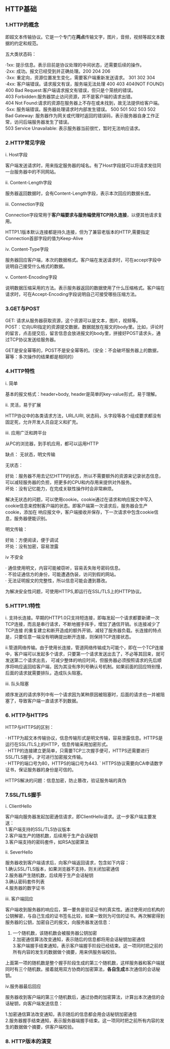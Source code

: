 ## HTTP基础

### 1.HTTP的概念

即超文本传输协议。它是一个专门在**两点**传输文字，图片，音频，视频等超文本数据的约定和规范。

五大类状态码：

·1xx: 提示信息。表示目前是协议处理的中间状态，还需要后续的操作。\
·2xx: 成功。报文已经受到并正确处理。200  204  206\
·3xx: 重定向，资源位置发生变化，需要客户端重新发送请求。 301  302  304\
·4xx: 客户端错误。请求报文有误，服务端无法处理  400 403  404(NOT FOUND)\
400 Bad Request:客户端请求报文有错误，但只是个笼统的错误。\
403 Forbidden:服务器禁止访问资源，并不是客户端的请求出错。\
404 Not Found:请求的资源在服务器上不存在或未找到，故无法提供给客户端。\
·5xx: 服务端错误。服务器处理请求时内部发生错误。 500  501  502  503
502 Bad Gateway: 服务器作为网关或代理时返回的错误码，表示服务器自身工作正常，访问后端服务器发生了错误。\
503 Service Unavailable: 表示服务器当前很忙，暂时无法响应请求。

### 2.HTTP常见字段

i. Host字段

客户端发送请求时，用来指定服务器的域名。有了Host字段就可以将请求发往同一台服务器中的不同网站。

ii. Content-Length字段

服务器返回数据时，会有Content-Length字段，表示本次回应的数据长度。

iii. Connection字段

Connection字段常用于**客户端要求与服务端使用TCP持久连接**，以便其他请求复用。

HTTP1.1版本默认连接都是持久连接，但为了兼容老版本的HTTP,需要指定Connection首部字段的值为Keep-Alive

iv. Content-Type字段

服务器回应客户端，本次的数据格式。客户端在发送请求时，可在accept字段中说明自己接受什么格式的数据。

v. Content-Encoding字段

说明数据压缩采用的方法。表示服务器返回的数据使用了什么压缩格式。客户端在请求时，可在Accept-Encoding字段说明自己可接受哪些压缩方法。

### 3.GET与POST

GET: 请求从服务器获取资源，这个资源可以是文本，图片，视频等。\
POST：它向URI指定的资源提交数据，数据就放在报文的body里。比如，评论时的留言，点击提交后，留言信息会放进报文的body里，拼接好POST请求头，通过TCP协议发送给服务器。

GET是安全幂等的，POST不是安全幂等的。（安全：不会破坏服务器上的数据，幂等：多次操作的结果都是相同的）

### 4.HTTP特性

i. 简单

基本的报文格式：header+body, header是简单的key-value形式，易于理解。

ii. 灵活，易于扩展

HTTP协议中的各类请求方法，URL/URI, 状态码，头字段等各个组成要求都没有固定死，允许开发人员自定义和扩充。

iii. 应用广泛和跨平台

从PC的浏览器，到手机应用，都可以运用HTTP

缺点： 无状态，明文传输

无状态：

好处：服务器不用去记忆HTTP的状态，所以不需要额外的资源来记录状态信息，可以减轻服务器的负担，把更多的CPU和内存用来提供对外服务。\
坏处：没有记忆能力，在完成关联性操作时会非常麻烦。

解决无状态的问题，可以使用cookie。cookie通过在请求和响应报文中写入cookie信息来控制客户端的状态。即客户端第一次请求后，服务器会生产cookie，添加在
响应报文中，客户端接收并保存，下一次请求中包含cookie信息，服务器便能识别。

明文传输：

好处：方便阅读，便于调试\
坏处：没有加密，容易泄露

iv 不安全

· 通信使用明文，内容可能被窃听，容易丢失账号密码信息。\
· 不验证通信方的身份，可能遭遇伪装，访问到假的网站。\
· 无法证明报文的完整性，所以信息可能会遭到篡改。

为解决安全性问题，可使用HTTPS,即运行在SSL/TLS上的HTTP协议。

### 5.HTTP1.1特性

i. 支持长连接。早期的HTTP1.0只支持短连接，即每发起一个请求都要新建一次TCP连接，而且是串行请求，不断地握手挥手，增加了通信开销。长连接减少了TCP连接
的重复建立和断开造成的额外开销，减轻了服务器负载。长连接的特点是，只要任意一端没有明确提出断开连接，则保持TCP连接状态。

ii.管道网络传输。由于使用长连接，管道网络传输成为可能个，即在一个TCP连接中，客户端可以发起多个请求，只要第一个请求发送出去了，不必等其回来，就可发送第二个请求出去，
可减少整体的响应时间，但服务器必须按照请求的先后顺序将响应返回给客户端，因为其没有序列号确认号机制。如果前面的回应特别慢，后面的请求就需要排队，造成队头阻塞。

iii. 队头阻塞

顺序发送的请求序列中有一个请求因为某种原因被阻塞时，后面的请求也一并被阻塞了，导致客户端一直请求不到数据。

### 6. HTTP与HTTPS

HTTP与HTTPS的区别：

· HTTP为超文本传输协议，信息传输形式是明文传输，容易泄露信息。HTTPS是运行在SSL/TLS上的HTTP，信息传输采用加密形式。\
· HTTP的连接建立更简单，只需要TCP三次握手便可，HTTPS还需要进行SSL/TLS握手。才可进行加密报文传输。\
· HTTP的端口号为80，HTTPS的端口号为443.
` HTTPS协议需要向CA申请数字证书，保证服务器的身份是可信的。

HTTPS解决的问题：信息加密，防止篡改，验证服务端的真伪

### 7.SSL/TLS握手

i. ClientHello

客户端向服务器发起加密通信请求，即ClientHello请求。这一步客户端主要发送：\
1.客户端支持的SSL/TLS协议版本\
2.客户端生产的随机数，后续用于生产会话秘钥\
3.客户端支持的密码套件，如RSA加密算法

ii. SeverHello

服务器收到客户端请求后，向客户端返回请求，包含如下内容：\
1.确认SSL/TLS版本，如果浏览器不支持，则关闭加密通信\
2.服务器产生随机数，后续用于生产会话秘钥\
3.确认密码套件列表\
4.服务器的数字证书

iii. 客户端回应

客户端收到服务器的响应后，第一要务是验证证书的真实性。通过使用对应机构的公钥解密，与自己生成的证书签名比较，如果一致则为可信的证书。再次解密得到
服务器的公钥，加密自己的报文，向服务器发送信息：

1. 一个随机数，该随机数会被服务器公钥加密\
2.加密通信算法改变通知，表示随后的信息都将用会话秘钥加密通信\
3.客户端握手结束通知，表示客户端握手阶段已经结束。这一项同时把之前的所有内容的发生的数据做个摘要，用来供服务端校验。

上面第一项的随机数是整个握手阶段生成的第三个随机数，这样服务器和客户端就同时有三个随机数。接着就用双方协商的加密算法，**各自生成**本次通信的会话秘钥。

iv.服务器最后回应

服务器收到客户端的第三个随机数后，通过协商的加密算法，计算出本次通信的会话秘钥，向客户端发送信息：

1.加密通信算法改变通知，表示随后的信息都会用会话秘钥加密通信\
2.服务器握手结束通知，表示服务器端握手结束。这一项同时把之前所有内容的发生的数据做个摘要，供客户端校验。

### 8. HTTP版本的演变



